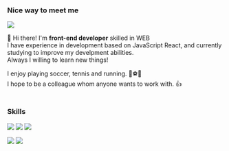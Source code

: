 ### Nice way to meet me
<p>
<a href="mailto:z1hoon715@gmail.com" target="_blank"><img src="https://img.shields.io/badge/z1hoon715@gmail.com-EA4335?style=flat-square&logo=Gmail&logoColor=white"/></a>
</p>

<p>
  👋 Hi there! I'm <b>front-end developer</b> skilled in WEB<br/>
  I have experience in development based on JavaScript React, and currently studying to improve my develpment abilities.<br/>
   Always I willing to learn new things!<br/>
  
  I enjoy playing soccer, tennis and running. 🏃⚽️🎾<br/>
  I hope to be a colleague whom anyone wants to work with. 👍<br/><br/>
</p>

### Skills
<p>
  <img src="https://img.shields.io/badge/React-61DAFB?style=flat-square&logo=React&logoColor=black"/>
  <img src="https://img.shields.io/badge/TypeScript-3178C6?style=flat-square&logo=TypeScript&logoColor=white"/>
  <img src="https://img.shields.io/badge/Next.js-000000?style=flat-square&logo=Next.js&logoColor=white"/>
</p>
<p>
  <img src="https://img.shields.io/badge/styled components-DB7093?style=flat-square&logo=styled components&logoColor=white"/> 
  <img src="https://img.shields.io/badge/Tailwind CSS-06B6D4?style=flat-square&logo=Tailwind CSS&logoColor=white"/>
</p>
